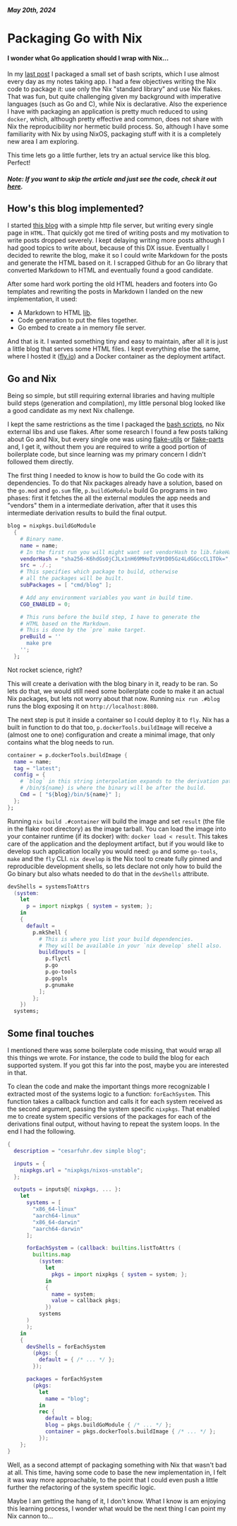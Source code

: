 
##### May 20th, 2024

# Packaging Go with Nix
#### I wonder what Go application should I wrap with Nix... 

In my [last post](https://cesarfuhr.dev/blog/packaging_bash_wth_nix.html) I packaged a small set of bash scripts, which I use almost every day as my notes taking app. I had a few objectives writing the Nix code to package it: use only the Nix "standard library" and use Nix flakes. That was fun, but quite challenging given my background with imperative languages (such as Go and C), while Nix is declarative. Also the experience I have with packaging an application is pretty much reduced to using `docker`, which, although pretty effective and common, does not share with Nix the reproducibility nor hermetic build process. So, although I have some familiarity with Nix by using NixOS, packaging stuff with it is a completely new area I am exploring. 

This time lets go a little further, lets try an actual service like this blog. Perfect! 

##### __Note:__ If you want to skip the article and just see the code, check it out [here](https://github.com/cesarFuhr/cesarFuhr.dev-app).

## How's this blog implemented?

I started [this blog](https://github.com/cesarFuhr/cesarfuhr.dev-app) with a simple http file server, but writing every single page in `HTML`. That quickly got me tired of writing posts and my motivation to write posts dropped severely. I kept delaying writing more posts although I had good topics to write about, because of this DX issue. Eventually I decided to rewrite the blog, make it so I could write Markdown for the posts and generate the HTML based on it. I scrapped Github for an Go library that converted Markdown to HTML and eventually found a good candidate. 

After some hard work porting the old HTML headers and footers into Go templates and rewriting the posts in Markdown I landed on the new implementation, it used:

- A Markdown to HTML [lib](github.com/gomarkdown/markdown).
- Code generation to put the files together.
- Go embed to create a in memory file server. 

And that is it. I wanted something tiny and easy to maintain, after all it is just a little blog that serves some HTML files. I kept everything else the same, where I hosted it ([fly.io](https://fly.io)) and a Docker container as the deployment artifact.

## Go and Nix

Being so simple, but still requiring external libraries and having multiple build steps (generation and compilation), my little personal blog looked like a good candidate as my next Nix challenge.

I kept the same restrictions as the time I packaged the [bash scripts](http://localhost:8080/blog/packaging_bash_wth_nix.html), no Nix external libs and use flakes. After some research I found a few posts talking about Go and Nix, but every single one was using [flake-utils](https://github.com/numtide/flake-utils) or [flake-parts](https://flake.parts/) and, I get it, without them you are required to write a good portion of boilerplate code, but since learning was my primary concern I didn't followed them directly.

The first thing I needed to know is how to build the Go code with its dependencies. To do that Nix packages already have a solution, based on the `go.mod` and `go.sum` file, `p.buildGoModule` build Go programs in two phases: first it fetches the all the external modules the app needs and "vendors" them in a intermediate derivation, after that it uses this intermediate derivation results to build the final output.

```nix
blog = nixpkgs.buildGoModule
  {
    # Binary name.
    name = name;
    # In the first run you will might want set vendorHash to lib.fakeHash.
    vendorHash = "sha256-K6hdGsOjCJLx1nH69MHoTzV9tD05Gz4LdGGccCL1TOk=";
    src = ./.;
    # This specifies which package to build, otherwise
    # all the packages will be built.
    subPackages = [ "cmd/blog" ];

    # Add any environment variables you want in build time.
    CGO_ENABLED = 0;

    # This runs before the build step, I have to generate the
    # HTML based on the Markdown.
    # This is done by the `pre` make target.
    preBuild = ''
      make pre
    '';
  };
```

Not rocket science, right? 

This will create a derivation with the blog binary in it, ready to be ran. So lets do that, we would still need some boilerplate code to make it an actual Nix packages, but lets not worry about that now. Running `nix run .#blog` runs the blog exposing it on `http://localhost:8080`.

The next step is put it inside a container so I could deploy it to `fly`. Nix has a built in function to do that too, `p.dockerTools.buildImage` will receive a (almost one to one) configuration and create a minimal image, that only contains what the blog needs to run.

```nix
container = p.dockerTools.buildImage {
  name = name;
  tag = "latest";
  config = {
    # `blog` in this string interpolation expands to the derivation path.
    # /bin/${name} is where the binary will be after the build.
    Cmd = [ "${blog}/bin/${name}" ];
  };
};
```

Running `nix build .#container` will build the image and set `result` (the file in the flake root directory) as the image tarball. You can load the image into your container runtime (if its docker) with: `docker load < result`. This takes care of the application and the deployment artifact, but if you would like to develop such application locally you would need: `go` and some `go-tools`, `make` and the `fly` CLI. `nix develop` is the Nix tool to create fully pinned and reproducible development shells, so lets declare not only how to build the Go binary but also whats needed to do that in the `devShells` attribute.

```nix
devShells = systemsToAttrs
  (system:
    let
      p = import nixpkgs { system = system; };
    in
    {
      default =
        p.mkShell {
          # This is where you list your build dependencies.
          # They will be available in your `nix develop` shell also.
          buildInputs = [
            p.flyctl
            p.go
            p.go-tools
            p.gopls
            p.gnumake
          ];
        };
    })
  systems;
```

## Some final touches

I mentioned there was some boilerplate code missing, that would wrap all this things we wrote. For instance, the code to build the blog for each supported system. If you got this far into the post, maybe you are interested in that.

To clean the code and make the important things more recognizable I extracted most of the systems logic to a function: `forEachSystem`. This function takes a callback function and calls it for each system received as the second argument, passing the system specific `nixpkgs`. That enabled me to create system specific versions of the packages for each of the derivations final output, without having to repeat the system loops. In the end I had the following.

```nix
{
  description = "cesarfuhr.dev simple blog";

  inputs = {
    nixpkgs.url = "nixpkgs/nixos-unstable";
  };

  outputs = inputs@{ nixpkgs, ... }:
    let
      systems = [
        "x86_64-linux"
        "aarch64-linux"
        "x86_64-darwin"
        "aarch64-darwin"
      ];

      forEachSystem = (callback: builtins.listToAttrs (
        builtins.map
          (system:
            let
              pkgs = import nixpkgs { system = system; };
            in
            {
              name = system;
              value = callback pkgs;
            })
          systems
      )
      );
    in
    {
      devShells = forEachSystem
        (pkgs: {
          default = { /* ... */ };
        });

      packages = forEachSystem
        (pkgs:
          let
            name = "blog";
          in
          rec {
            default = blog;
            blog = pkgs.buildGoModule { /* ... */ };
            container = pkgs.dockerTools.buildImage { /* ... */ };
          });
    };
}
```

Well, as a second attempt of packaging something with Nix that wasn't bad at all. This time, having some code to base the new implementation in, I felt it was way more approachable, to the point that I could even push a little further the refactoring of the system specific logic.

Maybe I am getting the hang of it, I don't know. What I know is am enjoying this learning process, I wonder what would be the next thing I can point my Nix cannon to...
